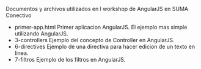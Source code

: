 Documentos y archivos utilizados en l workshop de AngularJS en SUMA Conectivo

- primer-app.html   Primer aplicacion AngularJS. El ejemplo mas simple utilizando AngularJS.
- 3-controllers     Ejemplo del concepto de Controller en AngularJS.
- 6-directives      Ejemplo de una directiva para hacer edicion de un texto en linea.
- 7-filtros         Ejemplo de los filtros en AngularJS.
